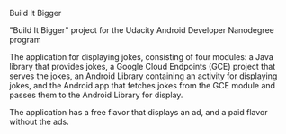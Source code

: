 Build It Bigger

"Build It Bigger" project for the Udacity Android Developer Nanodegree program

The application for displaying jokes, consisting of four modules: a Java library that provides jokes, a Google Cloud Endpoints (GCE) project that serves the jokes, an Android Library containing an activity for displaying jokes, and the Android app that fetches jokes from the GCE module and passes them to the Android Library for display.

The application has a free flavor that displays an ad, and a paid flavor without the ads.
